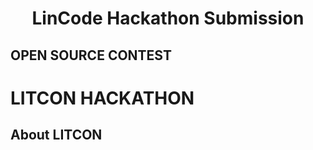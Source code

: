 <h1 align="center">LinCode Hackathon Submission</h1>

## OPEN SOURCE CONTEST
# LITCON HACKATHON
## About LITCON 
